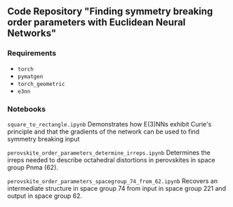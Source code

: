 ## Code Repository "Finding symmetry breaking order parameters with Euclidean Neural Networks"

### Requirements
* `torch`
* `pymatgen`
* `torch_geometric`
* `e3nn`


### Notebooks
`square_to_rectangle.ipynb`
    Demonstrates how E(3)NNs exhibit Curie's principle and that the gradients of the network can be used to find symmetry breaking input
    
`perovskite_order_parameters_determine_irreps.ipynb`
    Determines the irreps needed to describe octahedral distortions in perovskites in space group Pnma (62).

`perovskite_order_parameters_spacegroup_74_from_62.ipynb`
    Recovers an intermediate structure in space group 74 from input in space group 221 and output in space group 62.